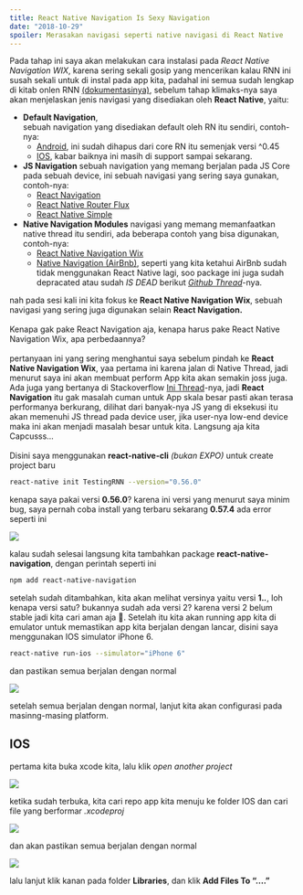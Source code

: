 ```yaml
---
title: React Native Navigation Is Sexy Navigation
date: "2018-10-29"
spoiler: Merasakan navigasi seperti native navigasi di React Native
---
```


Pada tahap ini saya akan melakukan cara instalasi pada _React Native Navigation WIX_, karena sering sekali gosip yang mencerikan kalau RNN ini susah sekali untuk di instal pada app kita, padahal ini semua sudah lengkap di kitab onlen RNN [(dokumentasinya)](https://wix.github.io/react-native-navigation/#/), sebelum tahap klimaks-nya saya akan menjelaskan jenis navigasi yang disediakan oleh **React Native**, yaitu:

- **Default Navigation**, \
  sebuah navigation yang disediakan default oleh RN itu sendiri, contoh-nya:
  - [Android](https://facebook.github.io/react-native/docs/navigator), ini sudah dihapus dari core RN itu semenjak versi ^0.45
  - [IOS](https://facebook.github.io/react-native/docs/navigatorios#docsNav), kabar baiknya ini masih di support sampai sekarang.
- **JS Navigation**
  sebuah navigation yang memang berjalan pada JS Core pada sebuah device, ini sebuah navigasi yang sering saya gunakan, contoh-nya:
  - [React Navigation](https://reactnavigation.org/)
  - [React Native Router Flux](https://github.com/RNRF/react-native-router-flux)
  - [React Native Simple](https://www.npmjs.com/package/react-native-simple-router)
- **Native Navigation Modules**
  navigasi yang memang memanfaatkan native thread itu sendiri, ada beberapa contoh yang bisa digunakan, contoh-nya:
  - [React Native Navigation Wix](https://wix.github.io/react-native-navigation/#/)
  - [Native Navigation (AirBnb)](https://github.com/airbnb/native-navigation/issues/114), seperti yang kita ketahui AirBnb sudah tidak menggunakan React Native lagi, soo package ini juga sudah depracated atau sudah _IS DEAD_ berikut [_Github Thread_](https://github.com/airbnb/native-navigation/issues/114)-nya.

nah pada sesi kali ini kita fokus ke **React Native Navigation Wix**, sebuah navigasi yang sering juga digunakan selain **React Navigation.**
\
\
Kenapa gak pake React Navigation aja, kenapa harus pake React Native Navigation Wix, apa perbedaannya?
\
\
pertanyaan ini yang sering menghantui saya sebelum pindah ke **React Native Navigation Wix**, yaa pertama ini karena jalan di Native Thread, jadi menurut saya ini akan membuat perform App kita akan semakin joss juga. Ada juga yang bertanya di Stackoverflow [Ini Thread](https://stackoverflow.com/questions/44147766/react-navigation-vs-react-native-navigation)-nya, jadi **React Navigation** itu gak masalah cuman untuk App skala besar pasti akan terasa performanya berkurang, dilihat dari banyak-nya JS yang di eksekusi itu akan memenuhi JS thread pada device user, jika user-nya low-end device maka ini akan menjadi masalah besar untuk kita. Langsung aja kita Capcusss…
\
\
Disini saya menggunakan **react-native-cli** _(bukan EXPO)_ untuk create project baru

```bash
react-native init TestingRNN --version="0.56.0"
```

kenapa saya pakai versi **0.56.0**? karena ini versi yang menurut saya minim bug, saya pernah coba install yang terbaru sekarang **0.57.4** ada error seperti ini

![](./image-1.jpg)

kalau sudah selesai langsung kita tambahkan package **react-native-navigation**, dengan perintah seperti ini

```bash
npm add react-native-navigation
```

setelah sudah ditambahkan, kita akan melihat versinya yaitu versi **1._._**, loh kenapa versi satu? bukannya sudah ada versi 2? karena versi 2 belum stable jadi kita cari aman aja 🙊. Setelah itu kita akan running app kita di emulator untuk memastikan app kita berjalan dengan lancar, disini saya menggunakan IOS simulator iPhone 6.

```bash
react-native run-ios --simulator="iPhone 6"
```

dan pastikan semua berjalan dengan normal

![](./image-2.png)

setelah semua berjalan dengan normal, lanjut kita akan configurasi pada masinng-masing platform.

## IOS

pertama kita buka xcode kita, lalu klik _open another project_

![](./image-3.png)

ketika sudah terbuka, kita cari repo app kita menuju ke folder IOS dan cari file yang berformar _.xcodeproj_

![](./image-4.png)

dan akan pastikan semua berjalan dengan normal

![](./image-5.png)

lalu lanjut klik kanan pada folder **Libraries**, dan klik **Add Files To “….”**
